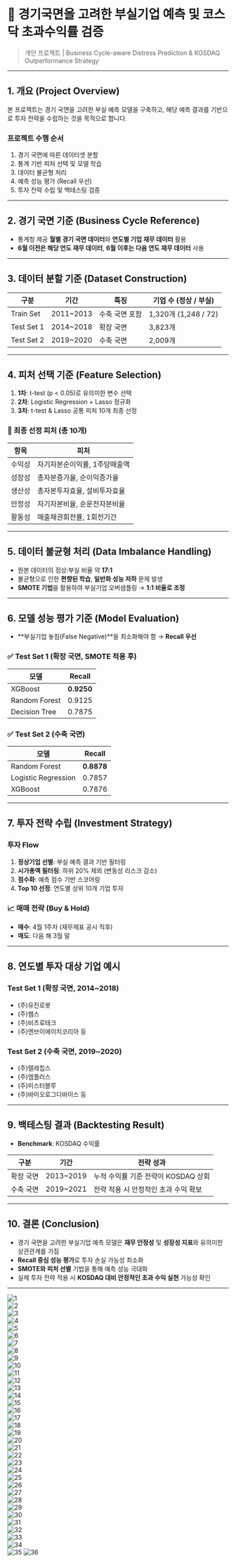 # 🧠 경기국면을 고려한 부실기업 예측 및 코스닥 초과수익률 검증

> 개인 프로젝트 | Business Cycle-aware Distress Prediction & KOSDAQ Outperformance Strategy

---

## 1. 개요 (Project Overview)

본 프로젝트는 경기 국면을 고려한 부실 예측 모델을 구축하고, 해당 예측 결과를 기반으로 투자 전략을 수립하는 것을 목적으로 합니다.

### 프로젝트 수행 순서

1. 경기 국면에 따른 데이터셋 분할
2. 통계 기반 피처 선택 및 모델 학습
3. 데이터 불균형 처리
4. 예측 성능 평가 (Recall 우선)
5. 투자 전략 수립 및 백테스팅 검증

---

## 2. 경기 국면 기준 (Business Cycle Reference)

- 통계청 제공 **월별 경기 국면 데이터**와 **연도별 기업 재무 데이터** 활용
- **6월 이전은 해당 연도 재무 데이터**, **6월 이후는 다음 연도 재무 데이터** 사용

---

## 3. 데이터 분할 기준 (Dataset Construction)

| 구분 | 기간 | 특징 | 기업 수 (정상 / 부실) |
|------|------|------|------------------------|
| Train Set | 2011~2013 | 수축 국면 포함 | 1,320개 (1,248 / 72) |
| Test Set 1 | 2014~2018 | 확장 국면 | 3,823개 |
| Test Set 2 | 2019~2020 | 수축 국면 | 2,009개 |

---

## 4. 피처 선택 기준 (Feature Selection)

1. **1차**: t-test (p < 0.05)로 유의미한 변수 선택  
2. **2차**: Logistic Regression + Lasso 정규화  
3. **3차**: t-test & Lasso 공통 피처 10개 최종 선정  

### 📌 최종 선정 피처 (총 10개)

| 항목 | 피처 |
|------|------|
| 수익성 | 자기자본순이익률, 1주당매출액 |
| 성장성 | 총자본증가율, 순이익증가율 |
| 생산성 | 총자본투자효율, 설비투자효율 |
| 안정성 | 자기자본비율, 순운전자본비율 |
| 활동성 | 매출채권회전률, 1회전기간 |

---

## 5. 데이터 불균형 처리 (Data Imbalance Handling)

- 원본 데이터의 정상:부실 비율 약 **17:1**
- 불균형으로 인한 **편향된 학습**, **일반화 성능 저하** 문제 발생
- **SMOTE 기법**을 활용하여 부실기업 오버샘플링 → **1:1 비율로 조정**

---

## 6. 모델 성능 평가 기준 (Model Evaluation)

- **부실기업 놓침(False Negative)**을 최소화해야 함 → **Recall 우선**
  
### ✅ Test Set 1 (확장 국면, SMOTE 적용 후)

| 모델 | Recall |
|------|--------|
| XGBoost | **0.9250** |
| Random Forest | 0.9125 |
| Decision Tree | 0.7875 |

### ✅ Test Set 2 (수축 국면)

| 모델 | Recall |
|------|--------|
| Random Forest | **0.8878** |
| Logistic Regression | 0.7857 |
| XGBoost | 0.7876 |

---

## 7. 투자 전략 수립 (Investment Strategy)

### 투자 Flow

1. **정상기업 선별**: 부실 예측 결과 기반 필터링
2. **시가총액 필터링**: 하위 20% 제외 (변동성 리스크 감소)
3. **점수화**: 예측 점수 기반 스코어링
4. **Top 10 선정**: 연도별 상위 10개 기업 투자

### 📈 매매 전략 (Buy & Hold)

- **매수**: 4월 1주차 (재무제표 공시 직후)
- **매도**: 다음 해 3월 말

---

## 8. 연도별 투자 대상 기업 예시

### Test Set 1 (확장 국면, 2014~2018)

- (주)유진로봇  
- (주)웹스  
- (주)비츠로테크  
- (주)엔브이에이치코리아 등

### Test Set 2 (수축 국면, 2019~2020)

- (주)텔레칩스  
- (주)엠플러스  
- (주)미스터블루  
- (주)바이오로그디바이스 등

---

## 9. 백테스팅 결과 (Backtesting Result)

- **Benchmark**: KOSDAQ 수익률

| 구분 | 기간 | 전략 성과 |
|------|------|------------|
| 확장 국면 | 2013~2019 | 누적 수익률 기준 전략이 KOSDAQ 상회 |
| 수축 국면 | 2019~2021 | 전략 적용 시 안정적인 초과 수익 확보 |

---

## 10. 결론 (Conclusion)

- 경기 국면을 고려한 부실기업 예측 모델은 **재무 안정성** 및 **성장성 지표**와 유의미한 상관관계를 가짐
- **Recall 중심 성능 평가**로 투자 손실 가능성 최소화
- **SMOTE와 피처 선별** 기법을 통해 예측 성능 극대화
- 실제 투자 전략 적용 시 **KOSDAQ 대비 안정적인 초과 수익 실현** 가능성 확인

---

![1](ppt/1.png)  
![2](ppt/2.png)  
![3](ppt/3.png)  
![4](ppt/4.png)  
![5](ppt/5.png)  
![6](ppt/6.png)  
![7](ppt/7.png)  
![8](ppt/8.png)  
![9](ppt/9.png)  
![10](ppt/10.png)  
![11](ppt/11.png)  
![12](ppt/12.png)  
![13](ppt/13.png)  
![14](ppt/14.png)  
![15](ppt/15.png)  
![16](ppt/16.png)  
![17](ppt/17.png)  
![18](ppt/18.png)  
![19](ppt/19.png)  
![20](ppt/20.png)  
![21](ppt/21.png)  
![22](ppt/22.png)  
![23](ppt/23.png)  
![24](ppt/24.png)  
![25](ppt/25.png)  
![26](ppt/26.png)  
![27](ppt/27.png)  
![28](ppt/28.png)  
![29](ppt/29.png)  
![30](ppt/30.png)  
![31](ppt/31.png)  
![32](ppt/32.png)  
![33](ppt/33.png)  
![34](ppt/34.png)  
![35](ppt/35.png)
![36](ppt/36.png)